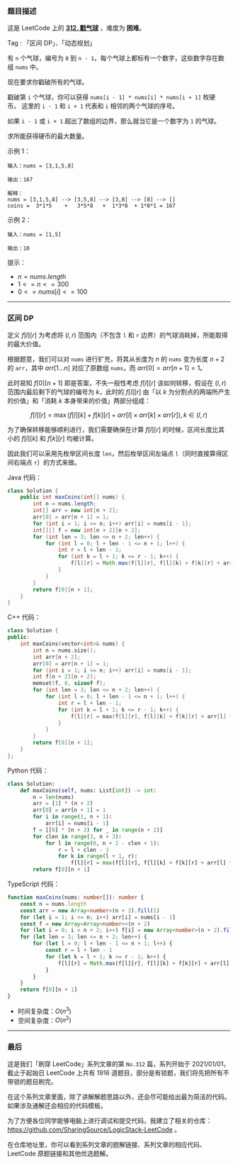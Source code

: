 ### 题目描述

这是 LeetCode 上的 **[312. 戳气球](https://leetcode.cn/problems/burst-balloons/solution/by-ac_oier-9r9c/)** ，难度为 **困难**。

Tag : 「区间 DP」、「动态规划」



有 `n` 个气球，编号为 `0` 到 `n - 1`，每个气球上都标有一个数字，这些数字存在数组 `nums` 中。

现在要求你戳破所有的气球。

戳破第 `i` 个气球，你可以获得 `nums[i - 1] * nums[i] * nums[i + 1]` 枚硬币。 这里的 `i - 1` 和 `i + 1` 代表和 `i` 相邻的两个气球的序号。

如果 `i - 1` 或 `i + 1` 超出了数组的边界，那么就当它是一个数字为 `1` 的气球。

求所能获得硬币的最大数量。

示例 1：
```
输入：nums = [3,1,5,8]

输出：167

解释：
nums = [3,1,5,8] --> [3,5,8] --> [3,8] --> [8] --> []
coins =  3*1*5    +   3*5*8   +  1*3*8  + 1*8*1 = 167
```
示例 2：
```
输入：nums = [1,5]

输出：10
```

提示：
* $n = nums.length$
* $1 <= n <= 300$
* $0 <= nums[i] <= 100$

---

### 区间 DP

定义 $f[l][r]$ 为考虑将 $(l, r)$ 范围内（不包含 `l` 和 `r` 边界）的气球消耗掉，所能取得的最大价值。

根据题意，我们可以对 `nums` 进行扩充，将其从长度为 $n$ 的 `nums` 变为长度 $n + 2$ 的 `arr`，其中 $arr[1...n]$ 对应了原数组 `nums`，而 $arr[0] = arr[n + 1] = 1$。

此时易知 $f[0][n + 1]$ 即是答案，不失一般性考虑 $f[l][r]$ 该如何转移，假设在 $(l, r)$ 范围内最后剩下的气球的编号为 $k$，此时的 $f[l][r]$ 由「以 $k$ 为分割点的两端所产生的价值」和「消耗 $k$ 本身带来的价值」两部分组成：

$$
f[l][r] = \max(f[l][k] + f[k][r] + arr[l] \times arr[k] \times arr[r]), k \in (l, r)
$$

为了确保转移能够顺利进行，我们需要确保在计算 $f[l][r]$ 的时候，区间长度比其小的 $f[l][k]$ 和 $f[k][r]$ 均被计算。

因此我们可以采用先枚举区间长度 `len`，然后枚举区间左端点 `l`（同时直接算得区间右端点 `r`）的方式来做。

Java 代码：
```Java
class Solution {
    public int maxCoins(int[] nums) {
        int n = nums.length;
        int[] arr = new int[n + 2];
        arr[0] = arr[n + 1] = 1;
        for (int i = 1; i <= n; i++) arr[i] = nums[i - 1];
        int[][] f = new int[n + 2][n + 2];
        for (int len = 3; len <= n + 2; len++) {
            for (int l = 0; l + len - 1 <= n + 1; l++) {
                int r = l + len - 1;
                for (int k = l + 1; k <= r - 1; k++) {
                    f[l][r] = Math.max(f[l][r], f[l][k] + f[k][r] + arr[l] * arr[k] * arr[r]);
                }
            }
        }
        return f[0][n + 1];
    }
}
```
C++ 代码：
```C++
class Solution {
public:
    int maxCoins(vector<int>& nums) {
        int n = nums.size();
        int arr[n + 2];
        arr[0] = arr[n + 1] = 1;
        for (int i = 1; i <= n; i++) arr[i] = nums[i - 1];
        int f[n + 2][n + 2];
        memset(f, 0, sizeof f);
        for (int len = 3; len <= n + 2; len++) {
            for (int l = 0; l + len - 1 <= n + 1; l++) {
                int r = l + len - 1;
                for (int k = l + 1; k <= r - 1; k++) {
                    f[l][r] = max(f[l][r], f[l][k] + f[k][r] + arr[l] * arr[k] * arr[r]);
                }
            }
        }
        return f[0][n + 1];
    }
};
```
Python 代码：
```Python
class Solution:
    def maxCoins(self, nums: List[int]) -> int:
        n = len(nums)
        arr = [1] * (n + 2)
        arr[0] = arr[n + 1] = 1
        for i in range(1, n + 1):
            arr[i] = nums[i - 1]
        f = [[0] * (n + 2) for _ in range(n + 2)]
        for clen in range(3, n + 3):
            for l in range(0, n + 2 - clen + 1):
                r = l + clen - 1
                for k in range(l + 1, r):
                    f[l][r] = max(f[l][r], f[l][k] + f[k][r] + arr[l] * arr[k] * arr[r])
        return f[0][n + 1]
```
TypeScript 代码：
```TypeScript
function maxCoins(nums: number[]): number {
    const n = nums.length
    const arr = new Array<number>(n + 2).fill(1)
    for (let i = 1; i <= n; i++) arr[i] = nums[i - 1]
    const f = new Array<Array<number>>(n + 2)
    for (let i = 0; i < n + 2; i++) f[i] = new Array<number>(n + 2).fill(0)
    for (let len = 3; len <= n + 2; len++) {
        for (let l = 0; l + len - 1 <= n + 1; l++) {
            const r = l + len - 1
            for (let k = l + 1; k <= r - 1; k++) {
                f[l][r] = Math.max(f[l][r], f[l][k] + f[k][r] + arr[l] * arr[k] * arr[r])
            }
        }
    }
    return f[0][n + 1]
}
```
* 时间复杂度：$O(n^3)$
* 空间复杂度：$O(n^2)$

---

### 最后

这是我们「刷穿 LeetCode」系列文章的第 `No.312` 篇，系列开始于 2021/01/01，截止于起始日 LeetCode 上共有 1916 道题目，部分是有锁题，我们将先把所有不带锁的题目刷完。

在这个系列文章里面，除了讲解解题思路以外，还会尽可能给出最为简洁的代码。如果涉及通解还会相应的代码模板。

为了方便各位同学能够电脑上进行调试和提交代码，我建立了相关的仓库：https://github.com/SharingSource/LogicStack-LeetCode 。

在仓库地址里，你可以看到系列文章的题解链接、系列文章的相应代码、LeetCode 原题链接和其他优选题解。

